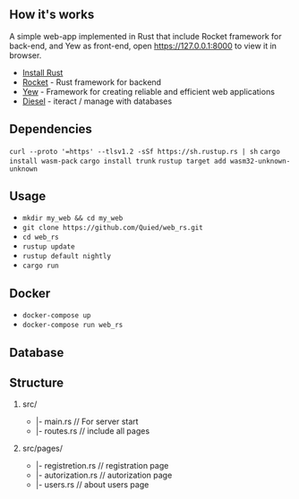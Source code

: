 ## How it's works
A simple web-app implemented in Rust that include Rocket framework for back-end, and Yew as front-end, open https://127.0.0.1:8000 to view it in browser.

- [Install Rust](https://www.rust-lang.org/tools/install)
- [Rocket](https://rocket.rs/) - Rust framework for backend
- [Yew](https://yew.rs/) - Framework for creating reliable and efficient web applications
- [Diesel](https://diesel.rs) - iteract / manage with databases

## Dependencies
`curl --proto '=https' --tlsv1.2 -sSf https://sh.rustup.rs | sh`
`cargo install wasm-pack`
`cargo install trunk`
`rustup target add wasm32-unknown-unknown`

## Usage 
- `mkdir my_web && cd my_web`
- `git clone https://github.com/Quied/web_rs.git`
- `cd web_rs`
- `rustup update`
- `rustup default nightly`
- `cargo run`

## Docker
- `docker-compose up`
- `docker-compose run web_rs`

## Database

## Structure
 1. src/
    - |- main.rs // For server start
    - |- routes.rs // include all pages

2. src/pages/
    - |- registretion.rs // registration page
    - |- autorization.rs // autorization page
    - |- users.rs // about users page








